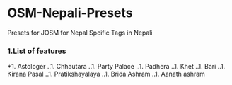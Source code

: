 # OSM-Nepali-Presets
Presets for JOSM for Nepal Spcific Tags in Nepali




### 1.List of features
*1. Astologer
..1. Chhautara
..1. Party Palace
..1. Padhera
..1. Khet
..1. Bari
..1. Kirana Pasal
..1. Pratikshayalaya
..1. Brida Ashram
..1. Aanath ashram

